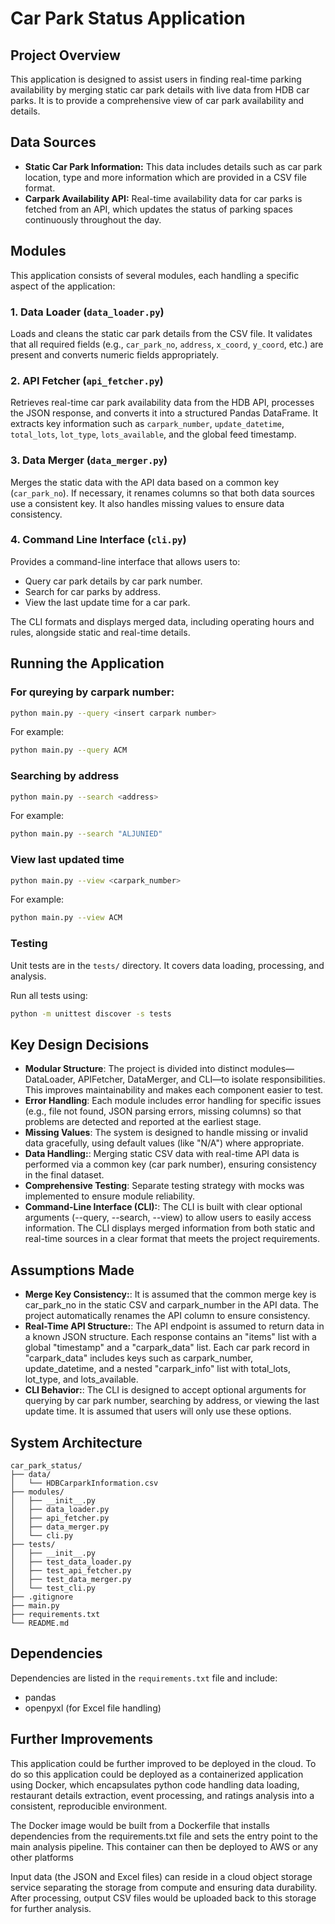 # Car Park Status Application

## Project Overview
This application is designed to assist users in finding real-time parking availability by merging static car park details with live data from HDB car parks. It is to provide a comprehensive view of car park availability and details.

## Data Sources
- **Static Car Park Information:** This data includes details such as car park location, type and more information which are provided in a CSV file format.
- **Carpark Availability API:** Real-time availability data for car parks is fetched from an API, which updates the status of parking spaces continuously throughout the day.

## Modules
This application consists of several modules, each handling a specific aspect of the application:

### 1. Data Loader (`data_loader.py`)
Loads and cleans the static car park details from the CSV file. It validates that all required fields (e.g., `car_park_no`, `address`, `x_coord`, `y_coord`, etc.) are present and converts numeric fields appropriately.

### 2. API Fetcher (`api_fetcher.py`)
Retrieves real-time car park availability data from the HDB API, processes the JSON response, and converts it into a structured Pandas DataFrame. It extracts key information such as `carpark_number`, `update_datetime`, `total_lots`, `lot_type`, `lots_available`, and the global feed timestamp.

### 3. Data Merger (`data_merger.py`)
Merges the static data with the API data based on a common key (`car_park_no`). If necessary, it renames columns so that both data sources use a consistent key. It also handles missing values to ensure data consistency.

### 4. Command Line Interface (`cli.py`)
Provides a command-line interface that allows users to:
  - Query car park details by car park number.
  - Search for car parks by address.
  - View the last update time for a car park.

The CLI formats and displays merged data, including operating hours and rules, alongside static and real-time details.


## Running the Application

### For qureying by carpark number:

```bash
python main.py --query <insert carpark number>
```
For example: 

```bash
python main.py --query ACM
```
### Searching by address

```bash
python main.py --search <address>
```
For example: 

```bash
python main.py --search "ALJUNIED"
```

### View last updated time

```bash
python main.py --view <carpark_number>
```
For example: 

```bash
python main.py --view ACM
```

### Testing

Unit tests are in the `tests/` directory. It covers data loading, processing, and analysis.

Run all tests using:

```bash
python -m unittest discover -s tests
```
## Key Design Decisions

- **Modular Structure**: The project is divided into distinct modules—DataLoader, APIFetcher, DataMerger, and CLI—to isolate responsibilities. This improves maintainability and makes each component easier to test.
- **Error Handling**: Each module includes error handling for specific issues (e.g., file not found, JSON parsing errors, missing columns) so that problems are detected and reported at the earliest stage.
- **Missing Values**: The system is designed to handle missing or invalid data gracefully, using default values (like "N/A") where appropriate.
- **Data Handling:**: Merging static CSV data with real-time API data is performed via a common key (car park number), ensuring consistency in the final dataset.
- **Comprehensive Testing**: Separate testing strategy with mocks was implemented to ensure module reliability.
- **Command-Line Interface (CLI):**: The CLI is built with clear optional arguments (--query, --search, --view) to allow users to easily access information. The CLI displays merged information from both static and real-time sources in a clear format that meets the project requirements.

## Assumptions Made

- **Merge Key Consistency:**: It is assumed that the common merge key is car_park_no in the static CSV and carpark_number in the API data. The project automatically renames the API column to ensure consistency.
- **Real-Time API Structure:**: The API endpoint is assumed to return data in a known JSON structure. Each response contains an "items" list with a global "timestamp" and a "carpark_data" list. Each car park record in "carpark_data" includes keys such as carpark_number, update_datetime, and a nested "carpark_info" list with total_lots, lot_type, and lots_available.
- **CLI Behavior:**: The CLI is designed to accept optional arguments for querying by car park number, searching by address, or viewing the last update time. It is assumed that users will only use these options. 

## System Architecture

```
car_park_status/
├── data/
│   └── HDBCarparkInformation.csv 
├── modules/
│   ├── __init__.py               
│   ├── data_loader.py            
│   ├── api_fetcher.py            
│   ├── data_merger.py            
│   └── cli.py                  
├── tests/
│   ├── __init__.py               
│   ├── test_data_loader.py       
│   ├── test_api_fetcher.py       
│   ├── test_data_merger.py       
│   └── test_cli.py              
├── .gitignore                    
├── main.py                       
├── requirements.txt              
└── README.md                    
```

## Dependencies

Dependencies are listed in the `requirements.txt` file and include:

- pandas
- openpyxl (for Excel file handling)

## Further Improvements

This application could be further improved to be deployed in the cloud. To do so this application could be deployed as a containerized application using Docker, which encapsulates python code handling data loading, restaurant details extraction, event processing, and ratings analysis into a consistent, reproducible environment. 

The Docker image would be built from a Dockerfile that installs dependencies from the requirements.txt file and sets the entry point to the main analysis pipeline. This container can then be deployed to AWS or any other platforms

Input data (the JSON and Excel files) can reside in a cloud object storage service separating the storage from compute and ensuring data durability. After processing, output CSV files would be uploaded back to this storage for further analysis. 
